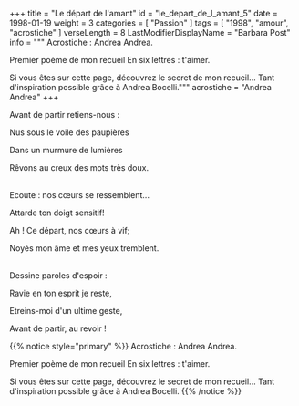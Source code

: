 +++
title = "Le départ de l'amant"
id = "le_depart_de_l_amant_5"
date = 1998-01-19
weight = 3
categories = [ "Passion" ]
tags = [ "1998", "amour", "acrostiche" ]
verseLength = 8
LastModifierDisplayName = "Barbara Post"
info = """
Acrostiche : Andrea Andrea.

Premier poème de mon recueil En six lettres : t'aimer.

Si vous êtes sur cette page, découvrez le secret de mon recueil... Tant d'inspiration possible grâce à Andrea Bocelli."""
acrostiche = "Andrea Andrea"
+++

Avant de partir retiens-nous :

Nus sous le voile des paupières

Dans un murmure de lumières

Rêvons au creux des mots très doux.

 \
Ecoute : nos cœurs se ressemblent...

Attarde ton doigt sensitif!

Ah ! Ce départ, nos cœurs à vif;

Noyés mon âme et mes yeux tremblent.

 \
Dessine paroles d'espoir :

Ravie en ton esprit je reste,

Etreins-moi d'un ultime geste,

Avant de partir, au revoir !

<!-- FM:Snippet:Start data:{"id":"_simpleNotice","fields":[{"name":"content","value":""}]} -->
{{% notice style="primary" %}}
Acrostiche : Andrea Andrea.

Premier poème de mon recueil En six lettres : t'aimer.

Si vous êtes sur cette page, découvrez le secret de mon recueil... Tant d'inspiration possible grâce à Andrea Bocelli.
{{% /notice %}}
<!-- FM:Snippet:End -->
